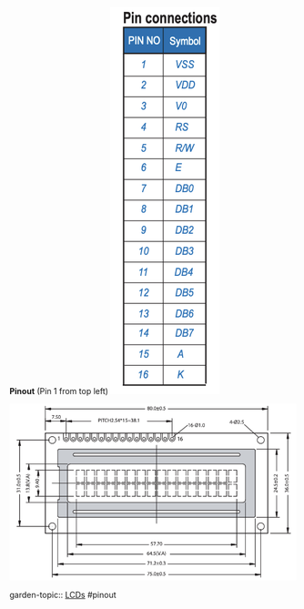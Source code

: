 
**Pinout** (Pin 1 from top left)
![Pasted image 20221017105520](attachments/Pasted%20image%2020221017105520.png)


![Pasted image 20221017105553](attachments/Pasted%20image%2020221017105553.png)

garden-topic:: [LCDs](LCDs.md)
#pinout